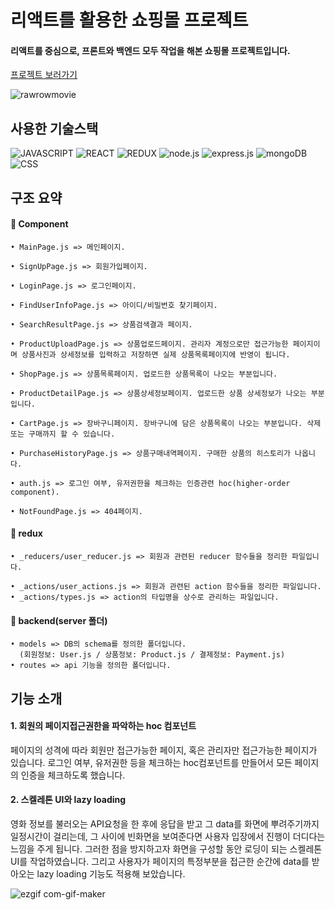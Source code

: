 # 리액트를 활용한 쇼핑몰 프로젝트
#### 리액트를 중심으로, 프론트와 백엔드 모두 작업을 해본 쇼핑몰 프로젝트입니다.
[프로젝트 보러가기](https://stormy-hamlet-84446.herokuapp.com/)

![rawrowmovie](https://user-images.githubusercontent.com/42455534/196243737-84ef11df-f09e-4ff0-bf93-1c4129b36a00.gif)

## 사용한 기술스택
![JAVASCRIPT](https://img.shields.io/badge/JavaScript-F7DF1E?style=for-the-badge&logo=javascript&logoColor=black)
![REACT](https://img.shields.io/badge/React-20232A?style=for-the-badge&logo=react&logoColor=61DAFB)
![REDUX](	https://img.shields.io/badge/Redux-593D88?style=for-the-badge&logo=redux&logoColor=white)
![node.js](https://img.shields.io/badge/Node.js-43853D?style=for-the-badge&logo=node.js&logoColor=white)
![express.js](https://img.shields.io/badge/Express.js-404D59?style=for-the-badge)
![mongoDB](https://img.shields.io/badge/MongoDB-4EA94B?style=for-the-badge&logo=mongodb&logoColor=white)
![CSS](https://img.shields.io/badge/CSS-239120?&style=for-the-badge&logo=css3&logoColor=white)


## 구조 요약
  #### 🔳 Component
  
    • MainPage.js => 메인페이지.
    
    • SignUpPage.js => 회원가입페이지.
    
    • LoginPage.js => 로그인페이지.
    
    • FindUserInfoPage.js => 아이디/비밀번호 찾기페이지.
    
    • SearchResultPage.js => 상품검색결과 페이지.
    
    • ProductUploadPage.js => 상품업로드페이지. 관리자 계정으로만 접근가능한 페이지이며 상품사진과 상세정보를 입력하고 저장하면 실제 상품목록페이지에 반영이 됩니다. 
      
    • ShopPage.js => 상품목록페이지. 업로드한 상품목록이 나오는 부분입니다.
    
    • ProductDetailPage.js => 상품상세정보페이지. 업로드한 상품 상세정보가 나오는 부분입니다.
    
    • CartPage.js => 장바구니페이지. 장바구니에 담은 상품목록이 나오는 부분입니다. 삭제 또는 구매까지 할 수 있습니다.           
    
    • PurchaseHistoryPage.js => 상품구매내역페이지. 구매한 상품의 히스토리가 나옵니다.
    
    • auth.js => 로그인 여부, 유저권한을 체크하는 인증관련 hoc(higher-order component).
    
    • NotFoundPage.js => 404페이지.
    
  
  #### 🔳 redux
  
    • _reducers/user_reducer.js => 회원과 관련된 reducer 함수들을 정리한 파일입니다.
    
    • _actions/user_actions.js => 회원과 관련된 action 함수들을 정리한 파일입니다.
    • _actions/types.js => action의 타입명을 상수로 관리하는 파일입니다.
    
 #### 🔳 backend(server 폴더)
  
    • models => DB의 schema를 정의한 폴더입니다.
      (회원정보: User.js / 상품정보: Product.js / 결제정보: Payment.js)
    • routes => api 기능을 정의한 폴더입니다.
    
     
    
 
 ## 기능 소개
  #### 1. 회원의 페이지접근권한을 파악하는 hoc 컴포넌트
  페이지의 성격에 따라 회원만 접근가능한 페이지, 혹은 관리자만 접근가능한 페이지가 있습니다.
  로그인 여부, 유저권한 등을 체크하는 hoc컴포넌트를 만들어서 모든 페이지의 인증을 체크하도록 했습니다. 
  
 
  
  
  #### 2. 스켈레톤 UI와 lazy loading
  영화 정보를 불러오는 API요청을 한 후에 응답을 받고 그 data를 화면에 뿌려주기까지 일정시간이 걸리는데, 그 사이에 빈화면을 보여준다면
  사용자 입장에서 진행이 더디다는 느낌을 주게 됩니다. 그러한 점을 방지하고자 화면을 구성할 동안 로딩이 되는 스켈레톤 UI를 작업하였습니다.
  그리고 사용자가 페이지의 특정부분을 접근한 순간에 data를 받아오는 lazy loading 기능도 적용해 보았습니다.
  
  ![ezgif com-gif-maker](https://user-images.githubusercontent.com/42455534/196240732-47ed28e0-e287-4081-a706-d554053e5ea4.gif)

  
  
  
  

  
  
  
  
  
  
 
  

